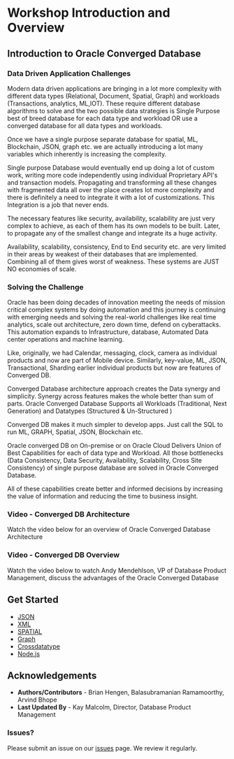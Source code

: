 # Workshop Introduction and Overview

## Introduction to Oracle Converged Database

### Data Driven Application Challenges

Modern data driven applications are bringing in a lot more complexity with different data types (Relational, Document, Spatial, Graph) and workloads (Transactions, analytics, ML,IOT). These require different database algorithms to solve and the two possible data strategies is Single Purpose best of breed database for each data type and workload OR use a converged database for all data types and workloads. 

Once we have a single purpose separate database for spatial, ML, Blockchain, JSON, graph etc. we are actually introducing a lot many variables which inherently is increasing the complexity.

Single purpose Database would eventually end up doing a lot of custom work, writing more code independently using individual Proprietary API's and transaction models. Propagating and transforming all these changes with fragmented data all over the place creates lot more complexity and there is definitely a need to integrate it with a lot of customizations. This Integration is a job that never ends.

The necessary features like security, availability, scalability are just very complex to achieve, as each of them has its own models to be built. Later, to propagate any of the smallest change and integrate its a huge activity. 

Availability, scalability, consistency, End to End security etc. are very limited in their areas by weakest of their databases that are implemented. Combining all of them gives worst of weakness. These systems are JUST NO economies of scale.


### Solving the Challenge
Oracle has been doing decades of innovation meeting the needs of mission critical complex systems by doing automation and this journey is continuing with emerging needs and solving the real-world challenges like real time analytics, scale out architecture, zero down time, defend on cyberattacks. This automation expands to Infrastructure, database, Automated Data center operations and machine learning. 

Like, originally, we had Calendar, messaging, clock, camera as individual products and now are part of Mobile device. Similarly, key-value, ML, JSON, Transactional, Sharding earlier individual products but now are features of Converged DB.  

Converged Database architecture approach creates the Data synergy and simplicity. Synergy across features makes the whole better than sum of parts. Oracle Converged Database Supports all Workloads (Traditional, Next Generation) and Datatypes (Structured & Un-Structured )

Converged DB makes it much simpler to develop apps. Just call the SQL to run ML, GRAPH, Spatial, JSON, Blockchain etc.

Oracle converged DB on On-premise or on Oracle Cloud Delivers Union of Best Capabilities for each of data type and Workload. 
All those bottlenecks (Data Consistency, Data Security, Availability, Scalability, Cross Site Consistency) of single purpose database are solved in Oracle Converged Database. 

All of these capabilities create better and informed decisions by increasing the value of information and reducing the time to business insight.


### Video - Converged DB Architecture

Watch the video below for an overview of Oracle Converged Database Architecture

  [](youtube:9d76-LhgMQs)

### Video - Converged DB Overview

Watch the video below to watch Andy Mendehlson, VP of Database Product Management, discuss the advantages of the Oracle Converged Database
  
  [](youtube:Sbbw2mcrfiA)

## Get Started

- [JSON](https://laxmi-oss.github.io/converged-database/workshops/json-freetier/)
- [XML](https://laxmi-oss.github.io/converged-database/workshops/xml-freetier/)
- [SPATIAL](https://laxmi-oss.github.io/converged-database/workshops/spatial-freetier/)
- [Graph](https://kanikakasharma.github.io/converged-database/workshops/graph-freetier/)
- [Crossdatatype](https://kanikakasharma.github.io/converged-database/workshops/crossdatatype-freetier/) 
- [Node.js](https://laxmi-oss.github.io/converged-database/workshops/nodejs-freetier/)


## Acknowledgements

- **Authors/Contributors** - Brian Hengen, Balasubramanian Ramamoorthy, Arvind Bhope
- **Last Updated By** - Kay Malcolm, Director, Database Product Management

### Issues?
Please submit an issue on our [issues](https://github.com/oracle/learning-library/issues) page. We review it regularly.


